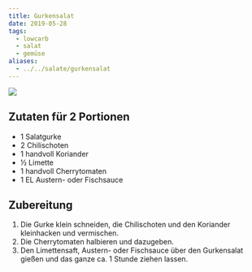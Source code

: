 ```yaml
---
title: Gurkensalat
date: 2019-05-28
tags:
  - lowcarb
  - salat
  - gemüse
aliases:
  - ../../salate/gurkensalat
---
```


![](/img/gurkensalat.webp)

## Zutaten für 2 Portionen

- 1     Salatgurke
- 2     Chilischoten
- 1     handvoll Koriander
- ½     Limette
- 1     handvoll Cherrytomaten
- 1 EL  Austern- oder Fischsauce

## Zubereitung

1. Die Gurke klein schneiden, die Chilischoten und den Koriander kleinhacken und vermischen.
1. Die Cherrytomaten halbieren und dazugeben.
1. Den Limettensaft, Austern- oder Fischsauce über den Gurkensalat gießen und das ganze ca. 1 Stunde ziehen lassen.
